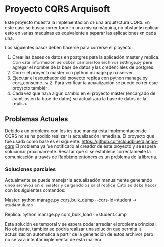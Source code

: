 # Proyecto CQRS Arquisoft

Este proyecto muestra la implementación de una arquitectura CQRS. En este caso se busca correr todo en una misma máquina, no obstante replicar esto en varias maquinas es equivalente a separar las aplicaciones en cada una.

Los siguientes pasos deben hacerse para correrse el proyecto:
1. Crear las bases de datos en postgres para la aplicación master y replica. Con esta información se deben cambiar los archivos settings.py para agregar el nombre de la base de datos y las credenciales de postgres.
2. Correr el proyecto master con python manage.py runserver.
3. Ejecutar el escuchador del proyecto replica con python manage.py cqrs_consume -w 2. Para verificar la actualización se puede correr este proyecto también.
4. Cada vez que haya algún cambio en el proyecto master (encargado de cambios en la base de datos) se actualizara la base de datos de la replica.

## Problemas Actuales
Debido a un problema con los ids que maneja esta implementación de CQRS no se ha podido realizar la actualización inmediata. El proyecto que fue usado como base es el siguiente: https://github.com/cloudblue/django-cqrs
El problema ya fue notificado al creador de este proyecto y se espera solucionar proximamente. Resaltar que si se establece correctamente la comunicación a través de Rabbitmq entonces es un problema de la libreria.

### Soluciones parciales
Actualmente se puede manejar la actualización manualmente generando unos archivos en el master y cargandolos en el replica. Esto se debe hacer con los siguientes comandos: 


Master: python manage.py cqrs_bulk_dump --cqrs-id=student -> student.dump


Replica: python manage.py cqrs_bulk_load -i=student.dump


Esta solución es temporal y se espera poder arreglar el problema principal. No obstante, también se podría realizar una solución que permita la actualización automatica a partir de la generación de estos archivos pero no se va a intentar implementar de esta manera.
